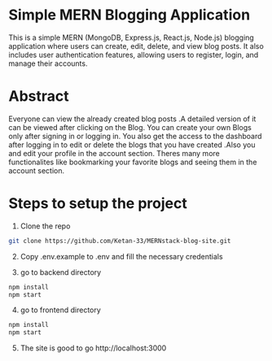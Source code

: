﻿
# Simple MERN Blogging Application
This is a simple MERN (MongoDB, Express.js, React.js, Node.js) blogging application where users can create, edit, delete, and view blog posts. It also includes user authentication features, allowing users to register, login, and manage their accounts.

# Abstract

Everyone can view the already created blog posts .A detailed version of it can be viewed after clicking on the Blog.
You can create your own Blogs only after signing in or logging in. 
You also get the access to the dashboard after logging in to edit or delete the blogs that you have created .Also you and edit your profile in the account section.
Theres many more functionalites like bookmarking your favorite blogs and seeing them in the account section.

# Steps to setup the project 

1. Clone the repo
```bash
git clone https://github.com/Ketan-33/MERNstack-blog-site.git
```
2. Copy .env.example to .env and fill the necessary credentials 

3. go to backend directory
```bash
npm install
npm start
```
4. go to frontend directory
```bash
npm install
npm start
```

5. The site is good to go http://localhost:3000
